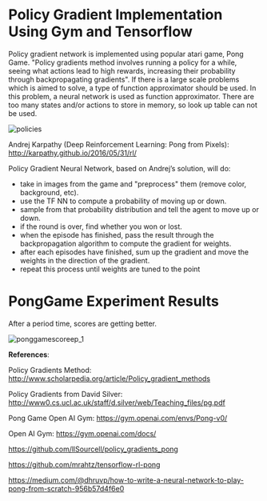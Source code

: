 # Policy Gradient Implementation Using Gym and Tensorflow
Policy gradient network is implemented using popular atari game, Pong Game.  "Policy gradients method involves running a policy for a while, seeing what actions lead to high rewards, increasing their probability through backpropagating gradients". If there is a large scale problems which is aimed to solve, a type of function approximator should be used. In this problem, a neural network is used as function approximator. There are too many states and/or actions to store in memory, so look up table can not be used.

![policies](https://user-images.githubusercontent.com/10358317/37866273-95673610-2f99-11e8-989f-98b2b77eef54.png)


Andrej Karpathy (Deep Reinforcement Learning: Pong from Pixels): http://karpathy.github.io/2016/05/31/rl/

Policy Gradient Neural Network, based on Andrej’s solution, will do:

- take in images from the game and "preprocess" them (remove color, background, etc).
- use the TF NN to compute a probability of moving up or down.
- sample from that probability distribution and tell the agent to move up or down.
- if the round is over, find whether you won or lost.
- when the episode has finished, pass the result through the backpropagation algorithm to compute the gradient for weights.
- after each episodes have finished, sum up the gradient and move the weights in the direction of the gradient.
- repeat this process until weights are tuned to the point

# PongGame Experiment Results
After a period time, scores are getting better.

![ponggamescoreep_1](https://user-images.githubusercontent.com/10358317/37867469-1fcd5144-2faa-11e8-9ac6-665ef332519e.png)


**References**: 

Policy Gradients Method: http://www.scholarpedia.org/article/Policy_gradient_methods

Policy Gradients from David Silver: http://www0.cs.ucl.ac.uk/staff/d.silver/web/Teaching_files/pg.pdf

Pong Game Open AI Gym: https://gym.openai.com/envs/Pong-v0/

Open AI Gym: https://gym.openai.com/docs/

https://github.com/llSourcell/policy_gradients_pong

https://github.com/mrahtz/tensorflow-rl-pong

https://medium.com/@dhruvp/how-to-write-a-neural-network-to-play-pong-from-scratch-956b57d4f6e0






